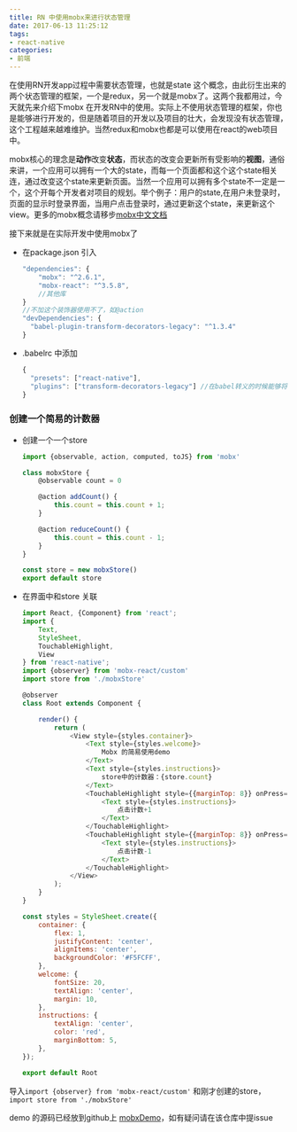 ```yaml
---
title: RN 中使用mobx来进行状态管理
date: 2017-06-13 11:25:12
tags: 
- react-native
categories:
- 前端
---
```


在使用RN开发app过程中需要状态管理，也就是state 这个概念，由此衍生出来的两个状态管理的框架，一个是redux，另一个就是mobx了。这两个我都用过，今天就先来介绍下mobx 在开发RN中的使用。实际上不使用状态管理的框架，你也是能够进行开发的，但是随着项目的开发以及项目的壮大，会发现没有状态管理，这个工程越来越难维护。当然redux和mobx也都是可以使用在react的web项目中。

mobx核心的理念是**动作**改变**状态**，而状态的改变会更新所有受影响的**视图**，通俗来讲，一个应用可以拥有一个大的state，而每一个页面都和这个这个state相关连，通过改变这个state来更新页面。当然一个应用可以拥有多个state不一定是一个，这个开每个开发者对项目的规划。举个例子：用户的state,在用户未登录时，页面的显示时登录界面，当用户点击登录时，通过更新这个state，来更新这个view。更多的mobx概念请移步[mobx中文文档](http://cn.mobx.js.org/)

接下来就是在实际开发中使用mobx了

<!-- more -->

- 在package.json 引入

  ```js
  "dependencies": {
      "mobx": "^2.6.1",
      "mobx-react": "^3.5.8",
      //其他库
  }
  //不加这个装饰器使用不了，如@action   
  "devDependencies": {
    "babel-plugin-transform-decorators-legacy": "^1.3.4"
  }
  ```

- .babelrc 中添加

  ```js
  {
    "presets": ["react-native"],
    "plugins": ["transform-decorators-legacy"] //在babel转义的时候能够将装饰器转义
  }
  ```


### 创建一个简易的计数器

- 创建一个一个store

  ```js
  import {observable, action, computed, toJS} from 'mobx'

  class mobxStore {
      @observable count = 0

      @action addCount() {
          this.count = this.count + 1;
      }

      @action reduceCount() {
          this.count = this.count - 1;
      }
  }

  const store = new mobxStore()
  export default store
  ```

- 在界面中和store 关联

  ```javascript
  import React, {Component} from 'react';
  import {
      Text,
      StyleSheet,
      TouchableHighlight,
      View
  } from 'react-native';
  import {observer} from 'mobx-react/custom'
  import store from './mobxStore'

  @observer
  class Root extends Component {

      render() {
          return (
              <View style={styles.container}>
                  <Text style={styles.welcome}>
                      Mobx 的简易使用demo
                  </Text>
                  <Text style={styles.instructions}>
                      store中的计数器：{store.count}
                  </Text>
                  <TouchableHighlight style={{marginTop: 8}} onPress={() => store.addCount()}>
                      <Text style={styles.instructions}>
                          点击计数+1
                      </Text>
                  </TouchableHighlight>
                  <TouchableHighlight style={{marginTop: 8}} onPress={() => store.reduceCount()}>
                      <Text style={styles.instructions}>
                          点击计数-1
                      </Text>
                  </TouchableHighlight>
              </View>
          );
      }
  }

  const styles = StyleSheet.create({
      container: {
          flex: 1,
          justifyContent: 'center',
          alignItems: 'center',
          backgroundColor: '#F5FCFF',
      },
      welcome: {
          fontSize: 20,
          textAlign: 'center',
          margin: 10,
      },
      instructions: {
          textAlign: 'center',
          color: 'red',
          marginBottom: 5,
      },
  });

  export default Root
  ```

导入`import {observer} from 'mobx-react/custom'` 和刚才创建的store，`import store from './mobxStore'`

demo 的源码已经放到github上 [mobxDemo](https://github.com/Cocoon-break/mobxDemo)，如有疑问请在该仓库中提issue


